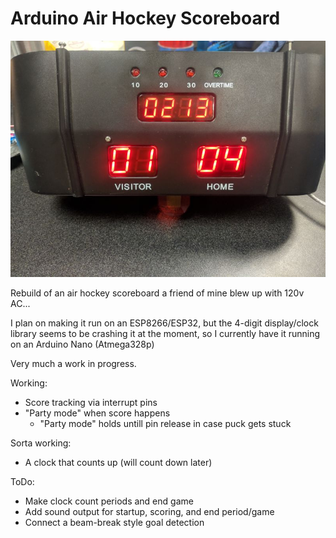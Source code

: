 # Arduino Air Hockey Scoreboard

![alt text](https://raw.githubusercontent.com/gcurtis79/scoreboard/master/images/score.jpg "Air Hockey Scoreoard")

Rebuild of an air hockey scoreboard a friend of mine blew up with 120v AC...

I plan on making it run on an ESP8266/ESP32, but the 4-digit display/clock library seems to be crashing it at the moment, so I currently have it running on an Arduino Nano (Atmega328p)

Very much a work in progress.

Working:
* Score tracking via interrupt pins
* "Party mode" when score happens
    * "Party mode" holds untill pin release in case puck gets stuck

Sorta working:
* A clock that counts up (will count down later)

ToDo:
* Make clock count periods and end game
* Add sound output for startup, scoring, and end period/game
* Connect a beam-break style goal detection
